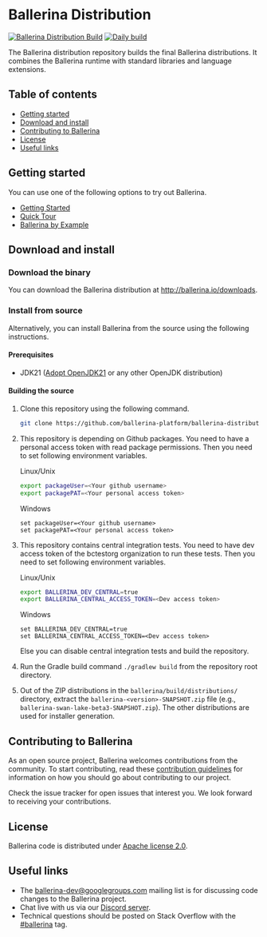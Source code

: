 # Ballerina Distribution

[![Ballerina Distribution Build](https://github.com/ballerina-platform/ballerina-distribution/workflows/Build/badge.svg)](https://github.com/ballerina-platform/ballerina-distribution/actions?query=workflow%3A%22Build%22)
[![Daily build](https://github.com/ballerina-platform/ballerina-distribution/workflows/Daily%20build/badge.svg)](https://github.com/ballerina-platform/ballerina-distribution/actions?query=workflow%3A%22Daily+build%22)

The Ballerina distribution repository builds the final Ballerina distributions. It combines the Ballerina runtime with standard libraries and language extensions.

## Table of contents

- [Getting started](#getting-started)
- [Download and install](#download-and-install)
- [Contributing to Ballerina](#contributing-to-ballerina)
- [License](#license)
- [Useful links](#useful-links)

## Getting started

You can use one of the following options to try out Ballerina.

* [Getting Started](https://ballerina.io/learn/getting-started/)
* [Quick Tour](https://ballerina.io/learn/quick-tour/)
* [Ballerina by Example](https://ballerina.io/learn/by-example/)

## Download and install

### Download the binary

You can download the Ballerina distribution at http://ballerina.io/downloads.

### Install from source

Alternatively, you can install Ballerina from the source using the following instructions.

#### Prerequisites

* JDK21 ([Adopt OpenJDK21](https://adoptopenjdk.net/) or any other OpenJDK distribution)

#### Building the source

1. Clone this repository using the following command.

    ```bash
    git clone https://github.com/ballerina-platform/ballerina-distribution
    ```
2. This repository is depending on Github packages. You need to have a personal access token with read package permissions. Then you need to set following environment variables.
    
    Linux/Unix
    ```bash
    export packageUser=<Your github username>
    export packagePAT=<Your personal access token>
    ```
    
    Windows
    ```batch
    set packageUser=<Your github username>
    set packagePAT=<Your personal access token>
    ```
3. This repository contains central integration tests. You need to have dev access token of the bctestorg organization to run these tests. Then you need to set following environment variables. 

   Linux/Unix
    ```bash
    export BALLERINA_DEV_CENTRAL=true
    export BALLERINA_CENTRAL_ACCESS_TOKEN=<Dev access token>
    ```

   Windows
    ```batch
    set BALLERINA_DEV_CENTRAL=true
    set BALLERINA_CENTRAL_ACCESS_TOKEN=<Dev access token>
    ```
   Else you can disable central integration tests and build the repository.
   
4. Run the Gradle build command ``./gradlew build`` from the repository root directory.
5. Out of the ZIP distributions in the `ballerina/build/distributions/` directory, extract the `ballerina-<version>-SNAPSHOT.zip` file (e.g., `ballerina-swan-lake-beta3-SNAPSHOT.zip`). The other distributions are used for installer generation.

## Contributing to Ballerina

As an open source project, Ballerina welcomes contributions from the community. To start contributing, read these [contribution guidelines](https://github.com/ballerina-platform/ballerina-lang/blob/master/CONTRIBUTING.md) for information on how you should go about contributing to our project.

Check the issue tracker for open issues that interest you. We look forward to receiving your contributions.

## License

Ballerina code is distributed under [Apache license 2.0](https://github.com/ballerina-platform/ballerina-lang/blob/master/LICENSE).

## Useful links

* The ballerina-dev@googlegroups.com mailing list is for discussing code changes to the Ballerina project.
* Chat live with us via our [Discord server](https://discord.gg/ballerinalang).
* Technical questions should be posted on Stack Overflow with the [#ballerina](https://stackoverflow.com/questions/tagged/ballerina) tag.
